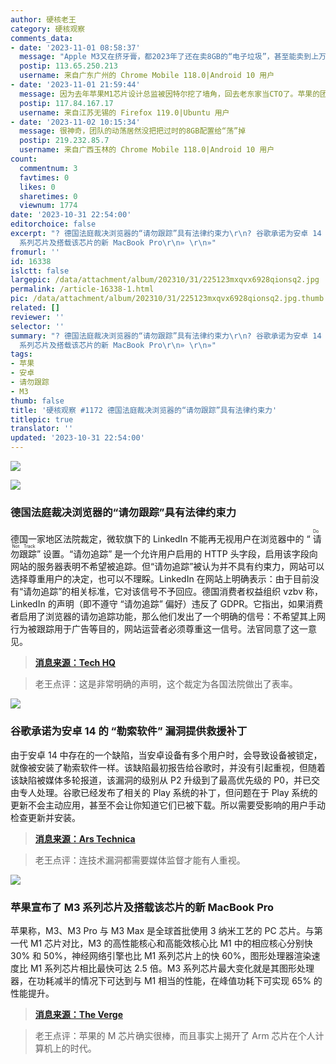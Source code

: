 ```yaml
---
author: 硬核老王
category: 硬核观察
comments_data:
- date: '2023-11-01 08:58:37'
  message: "Apple M3又在挤牙膏，都2023年了还在卖8GB的“电子垃圾”，甚至能卖到上万元，大概是因为内存硬盘是用黄金做的。<br />\r\n恭喜Apple继Intel之后荣获“牙膏厂”称号！为了区别，我们称为“黄金牙膏厂”。"
  postip: 113.65.250.213
  username: 来自广东广州的 Chrome Mobile 118.0|Android 10 用户
- date: '2023-11-01 21:59:44'
  message: 因为去年苹果M1芯片设计总监被因特尔挖了墙角，回去老东家当CTO了。苹果的团队必然会动荡一段时间。。。
  postip: 117.84.167.17
  username: 来自江苏无锡的 Firefox 119.0|Ubuntu 用户
- date: '2023-11-02 10:15:34'
  message: 很神奇，团队的动荡居然没把把过时的8GB配置给“荡”掉
  postip: 219.232.85.7
  username: 来自广西玉林的 Chrome Mobile 118.0|Android 10 用户
count:
  commentnum: 3
  favtimes: 0
  likes: 0
  sharetimes: 0
  viewnum: 1774
date: '2023-10-31 22:54:00'
editorchoice: false
excerpt: "? 德国法庭裁决浏览器的“请勿跟踪”具有法律约束力\r\n? 谷歌承诺为安卓 14 的 “勒索软件” 漏洞提供救援补丁\r\n? 苹果宣布了 M3
  系列芯片及搭载该芯片的新 MacBook Pro\r\n» \r\n»"
fromurl: ''
id: 16338
islctt: false
largepic: /data/attachment/album/202310/31/225123mxqvx6928qionsq2.jpg
permalink: /article-16338-1.html
pic: /data/attachment/album/202310/31/225123mxqvx6928qionsq2.jpg.thumb.jpg
related: []
reviewer: ''
selector: ''
summary: "? 德国法庭裁决浏览器的“请勿跟踪”具有法律约束力\r\n? 谷歌承诺为安卓 14 的 “勒索软件” 漏洞提供救援补丁\r\n? 苹果宣布了 M3
  系列芯片及搭载该芯片的新 MacBook Pro\r\n» \r\n»"
tags:
- 苹果
- 安卓
- 请勿跟踪
- M3
thumb: false
title: '硬核观察 #1172 德国法庭裁决浏览器的“请勿跟踪”具有法律约束力'
titlepic: true
translator: ''
updated: '2023-10-31 22:54:00'
---
```


![](/data/attachment/album/202310/31/225123mxqvx6928qionsq2.jpg)


![](/data/attachment/album/202310/31/225130wzwi2iqi7k25355g.jpg)


### 德国法庭裁决浏览器的“请勿跟踪”具有法律约束力


德国一家地区法院裁定，微软旗下的 LinkedIn 不能再无视用户在浏览器中的 “<ruby> 请勿跟踪 <rt>  Do Not Track </rt></ruby>” 设置。“请勿追踪” 是一个允许用户启用的 HTTP 头字段，启用该字段向网站的服务器表明不希望被追踪。但“请勿追踪”被认为并不具有约束力，网站可以选择尊重用户的决定，也可以不理睬。LinkedIn 在网站上明确表示：由于目前没有“请勿追踪”的相关标准，它对该信号不予回应。德国消费者权益组织 vzbv 称，LinkedIn 的声明（即不遵守 “请勿追踪” 偏好）违反了 GDPR。它指出，如果消费者启用了浏览器的请勿追踪功能，那么他们发出了一个明确的信号：不希望其上网行为被跟踪用于广告等目的，网站运营者必须尊重这一信号。法官同意了这一意见。



> 
> **[消息来源：Tech HQ](https://techhq.com/2023/10/is-linkedin-privacy-helped-or-hindered-by-do-not-track-or-private-browsing-mode/)**
> 
> 
> 



> 
> 老王点评：这是非常明确的声明，这个裁定为各国法院做出了表率。
> 
> 
> 


![](/data/attachment/album/202310/31/225215zyq7loz3115zozkz.jpg)


### 谷歌承诺为安卓 14 的 “勒索软件” 漏洞提供救援补丁


由于安卓 14 中存在的一个缺陷，当安卓设备有多个用户时，会导致设备被锁定，就像被安装了勒索软件一样。该缺陷最初报告给谷歌时，并没有引起重视，但随着该缺陷被媒体多轮报道，该漏洞的级别从 P2 升级到了最高优先级的 P0，并已交由专人处理。谷歌已经发布了相关的 Play 系统的补丁，但问题在于 Play 系统的更新不会主动应用，甚至不会让你知道它们已被下载。所以需要受影响的用户手动检查更新并安装。



> 
> **[消息来源：Ars Technica](https://arstechnica.com/gadgets/2023/10/google-promises-a-rescue-patch-for-android-14s-ransomware-bug/)**
> 
> 
> 



> 
> 老王点评：连技术漏洞都需要媒体监督才能有人重视。
> 
> 
> 


![](/data/attachment/album/202310/31/225344cpqzwz2fftzoxfe1.jpg)


### 苹果宣布了 M3 系列芯片及搭载该芯片的新 MacBook Pro


苹果称，M3、M3 Pro 与 M3 Max 是全球首批使用 3 纳米工艺的 PC 芯片。与第一代 M1 芯片对比，M3 的高性能核心和高能效核心比 M1 中的相应核心分别快 30% 和 50%，神经网络引擎也比 M1 系列芯片上的快 60%，图形处理器渲染速度比 M1 系列芯片相比最快可达 2.5 倍。M3 系列芯片最大变化就是其图形处理器，在功耗减半的情况下可达到与 M1 相当的性能，在峰值功耗下可实现 65% 的性能提升。



> 
> **[消息来源：The Verge](https://www.theverge.com/2023/10/30/23938867/apple-m3-imac-macbook-pro-biggest-announcements-m3)**
> 
> 
> 



> 
> 老王点评：苹果的 M 芯片确实很棒，而且事实上揭开了 Arm 芯片在个人计算机上的时代。
> 
> 
>